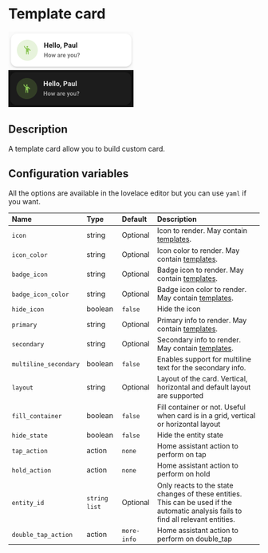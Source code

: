 # Template card

![Template light](../images/template-light.png)
![Template dark](../images/template-dark.png)

## Description

A template card allow you to build custom card.

## Configuration variables

All the options are available in the lovelace editor but you can use `yaml` if you want.

| Name                  | Type            | Default     | Description                                                                                                                         |
| :-------------------- | :-------------- | :---------- | :---------------------------------------------------------------------------------------------------------------------------------- |
| `icon`                | string          | Optional    | Icon to render. May contain [templates](https://www.home-assistant.io/docs/configuration/templating/).                              |
| `icon_color`          | string          | Optional    | Icon color to render. May contain [templates](https://www.home-assistant.io/docs/configuration/templating/).                        |
| `badge_icon`          | string          | Optional    | Badge icon to render. May contain [templates](https://www.home-assistant.io/docs/configuration/templating/).                        |
| `badge_icon_color`    | string          | Optional    | Badge icon color to render. May contain [templates](https://www.home-assistant.io/docs/configuration/templating/).                  |
| `hide_icon`           | boolean         | `false`     | Hide the icon                                                                                                                       |
| `primary`             | string          | Optional    | Primary info to render. May contain [templates](https://www.home-assistant.io/docs/configuration/templating/).                      |
| `secondary`           | string          | Optional    | Secondary info to render. May contain [templates](https://www.home-assistant.io/docs/configuration/templating/).                    |
| `multiline_secondary` | boolean         | `false`     | Enables support for multiline text for the secondary info.                                                                          |
| `layout`              | string          | Optional    | Layout of the card. Vertical, horizontal and default layout are supported                                                           |
| `fill_container`      | boolean         | `false`     | Fill container or not. Useful when card is in a grid, vertical or horizontal layout                                                 |
| `hide_state`          | boolean         | `false`     | Hide the entity state                                                                                                               |
| `tap_action`          | action          | `none`      | Home assistant action to perform on tap                                                                                             |
| `hold_action`         | action          | `none`      | Home assistant action to perform on hold                                                                                            |
| `entity_id`           | `string` `list` | Optional    | Only reacts to the state changes of these entities. This can be used if the automatic analysis fails to find all relevant entities. |
| `double_tap_action`   | action          | `more-info` | Home assistant action to perform on double_tap                                                                                      |
